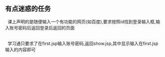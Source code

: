 ## 有点迷惑的任务

&nbsp;&nbsp;课上声明的是随便输入一个有功能的网页(如百度),要求按照id找到登录输入框,输入账号密码后返回登录后返回的页面

<br>
&nbsp;&nbsp;学习通只要求了在first.jsp输入账号密码,返回show.jsp,其中显示输入在first.jsp输入的内容即可

